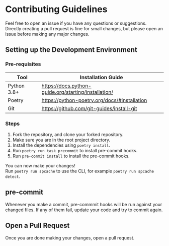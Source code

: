 # Contributing Guidelines

Feel free to open an issue if you have any questions or suggestions.\
Directly creating a pull request is fine for small changes, but please open an issue before making any major changes.

## Setting up the Development Environment

### Pre-requisites

| Tool | Installation Guide |
| --- | --- |
| Python 3.8+ | <https://docs.python-guide.org/starting/installation/> |
| Poetry | <https://python-poetry.org/docs/#installation> |
| Git | <https://github.com/git-guides/install-git> |

### Steps

1. Fork the repository, and clone your forked repository.
1. Make sure you are in the root project directory.
1. Install the dependencies using `poetry install`.
1. Run `poetry run task precommit` to install pre-commit hooks.
1. Run `pre-commit install` to install the pre-commit hooks.

You can now make your changes!\
Run `poetry run spcache` to use the CLI, for example `poetry run spcache detect`.

## pre-commit

Whenever you make a commit, pre-commmit hooks will be run against your changed files. If any of them fail, update your
code and try to commit again.

## Open a Pull Request

Once you are done making your changes, open a pull request.
